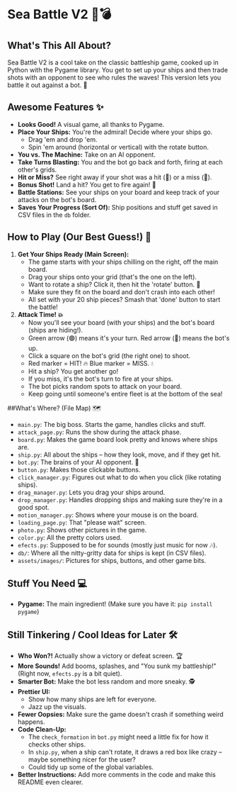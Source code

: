 # Sea Battle V2 🚢💣

## What's This All About?

Sea Battle V2 is a cool take on the classic battleship game, cooked up in Python with the Pygame library. You get to set up your ships and then trade shots with an opponent to see who rules the waves! This version lets you battle it out against a bot. 🤖

## Awesome Features ✨

* **Looks Good!** A visual game, all thanks to Pygame.
* **Place Your Ships:** You're the admiral! Decide where your ships go.
    * Drag 'em and drop 'em.
    * Spin 'em around (horizontal or vertical) with the rotate button.
* **You vs. The Machine:** Take on an AI opponent.
* **Take Turns Blasting:** You and the bot go back and forth, firing at each other's grids.
* **Hit or Miss?** See right away if your shot was a hit (🔴) or a miss (🔵).
* **Bonus Shot!** Land a hit? You get to fire again! 🎉
* **Battle Stations:** See your ships on your board and keep track of your attacks on the bot's board.
* **Saves Your Progress (Sort Of):** Ship positions and stuff get saved in CSV files in the `db` folder.

## How to Play (Our Best Guess!) 🚤

1.  **Get Your Ships Ready (Main Screen):**
    * The game starts with your ships chilling on the right, off the main board.
    * Drag your ships onto your grid (that's the one on the left).
    * Want to rotate a ship? Click it, then hit the 'rotate' button. 🔄
    * Make sure they fit on the board and don't crash into each other!
    * All set with your 20 ship pieces? Smash that 'done' button to start the battle!
2.  **Attack Time! 💥**
    * Now you'll see your board (with your ships) and the bot's board (ships are hiding!).
    * Green arrow (🟢) means it's your turn. Red arrow (🔴) means the bot's up.
    * Click a square on the bot's grid (the right one) to shoot.
    * Red marker = HIT! 🔥 Blue marker = MISS. 💧
    * Hit a ship? You get another go!
    * If you miss, it's the bot's turn to fire at your ships.
    * The bot picks random spots to attack on your board.
    * Keep going until someone's entire fleet is at the bottom of the sea!

##What's Where? (File Map) 🗺️

* `main.py`: The big boss. Starts the game, handles clicks and stuff.
* `attack_page.py`: Runs the show during the attack phase.
* `board.py`: Makes the game board look pretty and knows where ships are.
* `ship.py`: All about the ships – how they look, move, and if they get hit.
* `bot.py`: The brains of your AI opponent. 🧠
* `button.py`: Makes those clickable buttons.
* `click_manager.py`: Figures out what to do when you click (like rotating ships).
* `drag_manager.py`: Lets you drag your ships around.
* `drop_manager.py`: Handles dropping ships and making sure they're in a good spot.
* `motion_manager.py`: Shows where your mouse is on the board.
* `loading_page.py`: That "please wait" screen.
* `photo.py`: Shows other pictures in the game.
* `color.py`: All the pretty colors used.
* `efects.py`: Supposed to be for sounds (mostly just music for now 🎶).
* `db/`: Where all the nitty-gritty data for ships is kept (in CSV files).
* `assets/images/`: Pictures for ships, buttons, and other game bits.

## Stuff You Need 💻

* **Pygame:** The main ingredient! (Make sure you have it: `pip install pygame`)

## Still Tinkering / Cool Ideas for Later 🛠️

* **Who Won?!** Actually show a victory or defeat screen. 🏆
* **More Sounds!** Add booms, splashes, and "You sunk my battleship!" (Right now, `efects.py` is a bit quiet).
* **Smarter Bot:** Make the bot less random and more sneaky. 🕵️
* **Prettier UI:**
    * Show how many ships are left for everyone.
    * Jazz up the visuals.
* **Fewer Oopsies:** Make sure the game doesn't crash if something weird happens.
* **Code Clean-Up:**
    * The `check_formation` in `bot.py` might need a little fix for how it checks other ships.
    * In `ship.py`, when a ship can't rotate, it draws a red box like crazy – maybe something nicer for the user?
    * Could tidy up some of the global variables.
* **Better Instructions:** Add more comments in the code and make this README even clearer.
